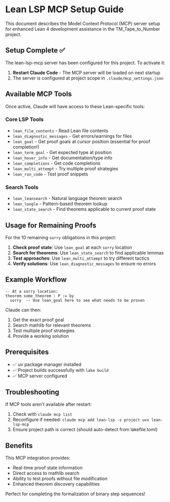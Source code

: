 # Lean LSP MCP Setup Guide

This document describes the Model Context Protocol (MCP) server setup for enhanced Lean 4 development assistance in the TM_Tape_to_Number project.

## Setup Complete ✅

The lean-lsp-mcp server has been configured for this project. To activate it:

1. **Restart Claude Code** - The MCP server will be loaded on next startup
2. The server is configured at project scope in `.claude/mcp_settings.json`

## Available MCP Tools

Once active, Claude will have access to these Lean-specific tools:

### Core LSP Tools
- `lean_file_contents` - Read Lean file contents
- `lean_diagnostic_messages` - Get errors/warnings for files
- `lean_goal` - Get proof goals at cursor position (essential for proof completion!)
- `lean_term_goal` - Get expected type at position
- `lean_hover_info` - Get documentation/type info
- `lean_completions` - Get code completions
- `lean_multi_attempt` - Try multiple proof strategies
- `lean_run_code` - Test proof snippets

### Search Tools
- `lean_leansearch` - Natural language theorem search
- `lean_loogle` - Pattern-based theorem lookup
- `lean_state_search` - Find theorems applicable to current proof state

## Usage for Remaining Proofs

For the 10 remaining `sorry` obligations in this project:

1. **Check proof state**: Use `lean_goal` at each `sorry` location
2. **Search for theorems**: Use `lean_state_search` to find applicable lemmas
3. **Test approaches**: Use `lean_multi_attempt` to try different tactics
4. **Verify solutions**: Use `lean_diagnostic_messages` to ensure no errors

## Example Workflow

```lean
-- At a sorry location:
theorem some_theorem : P := by
  sorry  -- Use lean_goal here to see what needs to be proven
```

Claude can then:
1. Get the exact proof goal
2. Search mathlib for relevant theorems
3. Test multiple proof strategies
4. Provide a working solution

## Prerequisites

- ✅ uv package manager installed
- ✅ Project builds successfully with `lake build`
- ✅ MCP server configured

## Troubleshooting

If MCP tools aren't available after restart:
1. Check with `claude mcp list`
2. Reconfigure if needed: `claude mcp add lean-lsp -s project uvx lean-lsp-mcp`
3. Ensure project path is correct (should auto-detect from lakefile.toml)

## Benefits

This MCP integration provides:
- Real-time proof state information
- Direct access to mathlib search
- Ability to test proofs without file modification
- Enhanced theorem discovery capabilities

Perfect for completing the formalization of binary step sequences!